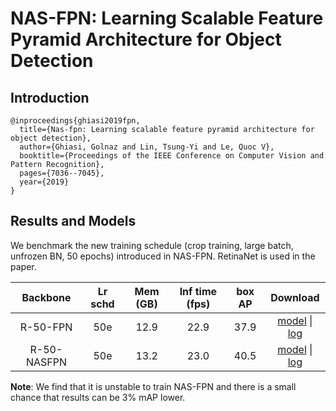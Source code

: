 # NAS-FPN: Learning Scalable Feature Pyramid Architecture for Object Detection

## Introduction

```
@inproceedings{ghiasi2019fpn,
  title={Nas-fpn: Learning scalable feature pyramid architecture for object detection},
  author={Ghiasi, Golnaz and Lin, Tsung-Yi and Le, Quoc V},
  booktitle={Proceedings of the IEEE Conference on Computer Vision and Pattern Recognition},
  pages={7036--7045},
  year={2019}
}
```

## Results and Models

We benchmark the new training schedule (crop training, large batch, unfrozen BN, 50 epochs) introduced in NAS-FPN. RetinaNet is used in the paper.

| Backbone    | Lr schd | Mem (GB) | Inf time (fps) | box AP | Download |
|:-----------:|:-------:|:--------:|:--------------:|:------:|:--------:|
| R-50-FPN    | 50e     | 12.9     | 22.9           | 37.9   | [model](https://open-mmlab.s3.ap-northeast-2.amazonaws.com/mmdetection/v2.0/nas_fpn/retinanet_r50_fpn_crop640_50e_coco/retinanet_r50_fpn_crop640_50e_coco-9b953d76.pth) &#124; [log](https://open-mmlab.s3.ap-northeast-2.amazonaws.com/mmdetection/v2.0/nas_fpn/retinanet_r50_fpn_crop640_50e_coco/retinanet_r50_fpn_crop640_50e_coco_20200529_095329.log.json) |
| R-50-NASFPN | 50e     | 13.2     | 23.0           | 40.5   | [model](https://open-mmlab.s3.ap-northeast-2.amazonaws.com/mmdetection/v2.0/nas_fpn/retinanet_r50_nasfpn_crop640_50e_coco/retinanet_r50_nasfpn_crop640_50e_coco-0ad1f644.pth) &#124; [log](https://open-mmlab.s3.ap-northeast-2.amazonaws.com/mmdetection/v2.0/nas_fpn/retinanet_r50_nasfpn_crop640_50e_coco/retinanet_r50_nasfpn_crop640_50e_coco_20200528_230008.log.json) |


**Note**: We find that it is unstable to train NAS-FPN and there is a small chance that results can be 3% mAP lower.
